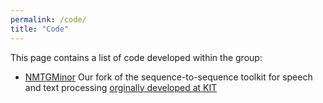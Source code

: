 ```yaml
---
permalink: /code/
title: "Code"
---
```


This page contains a list of code developed within the group:

*  [NMTGMinor](https://github.com/nlp-dke/NMTGMinor/)
Our fork of the sequence-to-sequence toolkit for speech and text processing [orginally developed at KIT](https://github.com/quanpn90/NMTGMinor)
